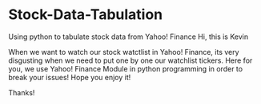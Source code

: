 # Stock-Data-Tabulation
Using python to tabulate stock data from Yahoo! Finance
Hi, this is Kevin

When we want to watch our stock watctlist in Yahoo! Finance, its very disgusting when we need to put one by one our watchlist tickers. Here for you, we use Yahoo! Finance Module in python programming  in order to break your issues!
Hope you enjoy it!

Thanks!
